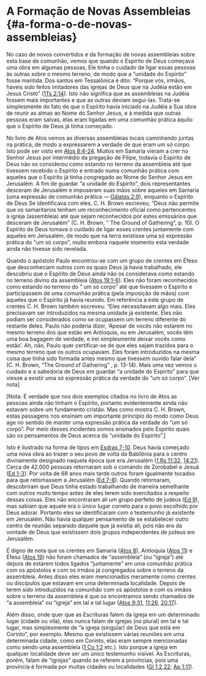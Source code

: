 # A Formação de Novas Assembleias {#a-forma-o-de-novas-assembleias}

No caso de novos convertidos e da formação de novas assembleias sobre esta base de comunhão, vemos que quando o Espírito de Deus começava uma obra em algumas pessoas, Ele tinha o cuidado de ligar essas pessoas às outras sobre o mesmo terreno, de modo que a “unidade do Espírito” fosse mantida. Dos santos em Tessalônica é dito: “Porque vós, irmãos, haveis sido feitos imitadores das igrejas de Deus que na Judéia estão em Jesus Cristo” ([1Ts 2:14](http://bibliaonline.com.br/acf/1ts/2/14)). Isto não significa que as assembleias na Judéia fossem mais importantes e que as outras deviam segui-las. Trata-se simplesmente do fato de que o Espírito havia iniciado na Judéia a Sua obra de reunir as almas ao Nome do Senhor Jesus, e à medida que outras pessoas eram salvas, elas eram ligadas em uma comunhão prática àquilo que o Espírito de Deus já tinha começado.

No livro de Atos vemos as diversas assembleias locais caminhando juntas na prática, de modo a expressarem a verdade de que eram um só corpo. Isto pode ser visto em [Atos 8:4-24](http://bibliaonline.com.br/acf/atos/8/4-24). Muitos em Samaria vieram a crer no Senhor Jesus por intermédio da pregação de Filipe, todavia o Espírito de Deus não os considerou como estando no terreno da assembleia até que tivessem recebido o Espírito e entrado numa comunhão prática com aqueles que o Espírito já tinha congregado ao Nome do Senhor Jesus em Jerusalém. A fim de guardar “a unidade do Espírito”, dois representantes desceram de Jerusalém e impuseram suas mãos sobre aqueles em Samaria (uma expressão de comunhão prática — [Gálatas 2:9](http://bibliaonline.com.br/acf/gl/2/9)), enquanto o Espírito de Deus Se identificava com eles. C. H. Brown escreveu; “Deus não permite que os samaritanos tenham um reconhecimento oficial como pertencentes à igreja (assembleia) até que sejam reconhecidos por estes emissários que desceram de Jerusalém” (C. H. Brown, “ The Ground of Gathering”, p. 10). O Espírito de Deus tomava o cuidado de ligar esses crentes juntamente com aqueles em Jerusalém, de modo que na terra existisse uma só expressão prática do “um só corpo”, muito embora naquele momento esta verdade ainda não tivesse sido revelada.

Quando o apóstolo Paulo encontrou-se com um grupo de crentes em Éfeso que desconheciam outros com os quais Deus já havia trabalhado, ele descobriu que o Espírito de Deus ainda não os considerava como estando no terreno divino da assembleia ([Atos 19:1-6](http://bibliaonline.com.br/acf/atos/19/1-6)). Eles não foram reconhecidos como estando no terreno do “ um só corpo” até que tivessem o Espírito e participassem de uma comunhão prática (pela imposição de mãos) com aqueles que o Espírito já havia reunido. Em referência a este grupo de crentes C. H. Brown também escreveu: “Eles necessitavam algo mais. Eles precisavam ser introduzidos na mesma unidade já existente. Eles não podiam ser considerados como se ocupassem um terreno diferente do restante deles. Paulo não poderia dizer, ‘Apesar de vocês não estarem no mesmo terreno dos que estão em Antioquia, ou em Jerusalém, vocês têm uma boa bagagem de verdade, e irei simplesmente deixar vocês como estão’. Ah, não, Paulo quer certificar-se de que eles sejam trazidos para o mesmo terreno que os outros ocupavam. Eles foram introduzidos na mesma coisa que tinha sido formada antes mesmo que tivessem ouvido falar dela” (C. H. Brown, “The Ground of Gathering” , p. 13-14). Mais uma vez vemos o cuidado e a sabedoria de Deus em guardar “a unidade do Espírito” para que viesse a existir uma só expressão prática da verdade do “um só corpo”. [Ver nota]

[Nota: É verdade que nos dois exemplos citados no livro de Atos as pessoas ainda não tinham o Espírito, portanto evidentemente ainda não estavam sobre um fundamento cristão. Mas como mostra C. H. Brown, estas passagens nos ensinam um importante princípio do modo como Deus age no sentido de manter uma expressão prática da verdade do “um só corpo”. Por meio desses incidentes somos ensinados pelo Espírito quais são os pensamentos de Deus acerca da “unidade do Espírito”.]

Isto é ilustrado na forma de tipos em [Esdras 7-10](http://bibliaonline.com.br/acf/ed/7). Deus havia começado uma nova obra ao trazer o seu povo de volta da Babilônia para o centro divinamente designado naquela época que era Jerusalém ([1 Rs 11:32](http://bibliaonline.com.br/acf/1rs/11/32), [14:21](http://bibliaonline.com.br/acf/1rs/14/21)). Cerca de 42.000 pessoas retornaram sob o comando de Zorobabel e Jesuá ([Ed 1-3](http://bibliaonline.com.br/acf/ed/1/-3)). Por volta de 68 anos mais tarde outros foram igualmente tocados para que retornassem a Jerusalém ([Ed 7-8](http://bibliaonline.com.br/acf/ed/7/-8)). Quando retornaram, descobriram que Deus tinha estado trabalhando de maneira semelhante com outros muito tempo antes de eles terem sido exercitados a respeito dessas coisas. Eles não encontraram ali um grupo perfeito de judeus ([Ed 9](http://bibliaonline.com.br/acf/ed/9)), mas sabiam que aquele era o único lugar correto para o povo escolhido por Deus adorar. Portanto eles se identificaram com o testemunho já existente em Jerusalém. Não havia qualquer pensamento de se estabelecer outro centro de reunião separado daquele que já existia ali, pois não era da vontade de Deus que existissem dois grupos independentes de judeus em Jerusalém.

É digno de nota que os crentes em Samaria ([Atos 8](http://bibliaonline.com.br/acf/atos/8)), Antioquia ([Atos 11](http://bibliaonline.com.br/acf/atos/11)) e Éfeso ([Atos 19](http://bibliaonline.com.br/acf/atos/19)) não foram chamados de “assembleia” (ou “igreja”) até depois de estarem todos ligados “juntamente” em uma comunhão prática com os apóstolos e com os irmãos já congregados sobre o terreno da assembleia. Antes disso eles eram mencionados meramente como crentes ou discípulos que estavam em uma determinada localidade. Depois de terem sido introduzidos na comunhão com os apóstolos e com os irmãos sobre o terreno da assembleia é que os encontramos sendo chamados de “a assembleia” ou “igreja” em tal e tal lugar ([Atos 9:31](http://bibliaonline.com.br/acf/atos/9/31), [11:26](http://bibliaonline.com.br/acf/atos/11/26), [20:17](http://bibliaonline.com.br/acf/atos/20/17)).

Além disso, onde quer que as Escrituras falem da igreja em um determinado lugar (cidade ou vila), elas nunca falam de igrejas (no plural) em tal e tal lugar, mas simplesmente de “a igreja (singular) de Deus que está em Corinto”, por exemplo. Mesmo que existissem várias reuniões em uma determinada cidade, como em Corinto, elas eram sempre mencionadas como sendo uma assembleia ([1 Co 1:2](http://bibliaonline.com.br/acf/1co/1/2) etc.). Isto porque a igreja em qualquer localidade deve ser um único testemunho visível. As Escrituras, porém, falam de “igrejas” quando se referem a províncias, pois uma província é formada por muitas cidades ou localidades ([Gl 1:2,22](http://bibliaonline.com.br/acf/gl/1/2,22); [Ap 1:11](http://bibliaonline.com.br/acf/ap/1/11)).